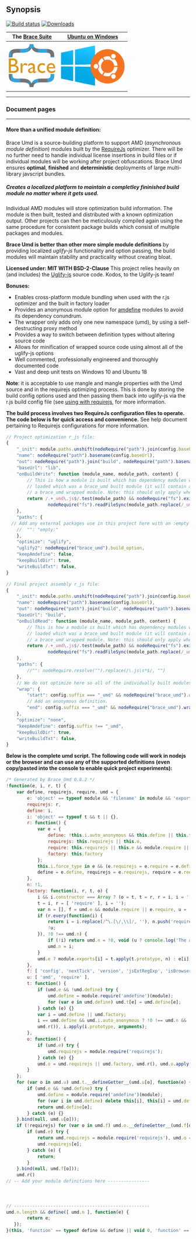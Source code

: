 ## Synopsis

[![Build status](https://ci.appveyor.com/api/projects/status/8ou8s3c7ocq0972h/branch/master?svg=true)](https://ci.appveyor.com/project/restarian/brace-umd/branch/master) [![Downloads](https://img.shields.io/npm/dm/brace_umd.svg?svg=true)](https://npmjs.org/package/brace_umd)

| **The [Brace Suite]** | **[Ubuntu on Windows]**   |
|:---------------------:|:-------------------------:|
| ![Brace logo]         | ![Ubuntu on Windows logo] |         |

[Brace Suite]: https://github.com/restarian/restarian/tree/master/brace/
[Ubuntu on Windows]: https://www.microsoft.com/en-us/store/p/ubuntu/9nblggh4msv6?activetab=pivot%3aoverviewtab

[Ubuntu on Windows logo]: https://raw.githubusercontent.com/restarian/restarian/master/doc/image/ubuntu_windows_logo.png
[Brace logo]: https://raw.githubusercontent.com/restarian/restarian/master/brace/doc/image/brace_logo_small.png

---
### Document pages

---

#### More than a unified module definition:
Brace Umd is a source-building platform to support AMD (*asynchronous module definition*) modules built by the [RequireJs](https://requirejs.org/docs/node.html) optimizer. There will be no further need to handle individual license insertions in build files or if individual modules will be working after project obfuscations. Brace Umd ensures **optimal**, **finished** and **deterministic** deployments of large multi-library javscript bundles.

##### Creates a localized platform to maintain a completley fininished build module no matter where it gets used.

Individual AMD modules will store optimization build information. The module is then built, tested and distributed with a known optimization output. Other projects can then be meticulously compiled again using the same procedure for consistent package builds which consist of multiple packages and modules.

**Brace Umd is better than other more simple module definitions** by providing localized _uglify-js_ functionality and option passing, the build modules will maintain stability and practicality without creating bloat.

**Licensed under: MIT WITH BSD-2-Clause**
This project relies heavily on (and includes) the [Uglify-js](https://github.com/mishoo/UglifyJS2) source code. Kodos, to the Uglify-js team!

**Bonuses:**
* Enables cross-platform module bundling when used with the r.js optimizer and the built in factory loader
* Provides an anonymous module option for [amdefine](https://github.com/jrburke/amdefine) modules to avoid its dependency conundrum.
* The wrapper only adds only one new namespace (umd), by using a self-destructing proxy method
* Provides a way to switch between definition types without altering source code
* Allows for minification of wrapped source code using almost all of the uglify-js options
* Well commented, professionally engineered and thoroughly documented code
* Vast and deep unit tests on Windows 10 and Ubuntu 18

**Note**: it is acceptable to use mangle and mangle properties with the Umd source and in the requirejs optimizing process. This is done by storing the build config options used and then passing them back into uglify-js via the r.js build config file (see [using with requirejs](https://github.com/restarian/brace_umd/blob/master/docs/using_the_optimizer.md), for more information.

**The build process involves two RequireJs configuration files to operate. The code below is for quick access and convenience.** See help document pertaining to Requirejs configurations for more information.

```javascript
// Project optimization r_js file:
{
	"_init": module.paths.unshift(nodeRequire("path").join(config.baseUrl, "node_modules")),
	"name": nodeRequire("path").basename(config.baseUrl),
	"out": nodeRequire("path").join("build", nodeRequire("path").basename(config.baseUrl))+".js",
	"baseUrl": "lib",
	"onBuildWrite": function (module_name, module_path, content) {
		// This is how a module is built which has dependency modules which use brace_umd. The non-brace_umd module version is used instead when a module is
		// loaded which was a brace_umd built module (it will contain a _umd.js suffix). It is assumed that any module which contains a _umd.js suffix is
		// a brace_umd wrapped module. Note: this should only apply when using a require.resolve as a requirejs paths value.
		return /.+_umd\.js$/.test(module_path) && nodeRequire("fs").existsSync(module_path.replace(/_umd\.js$/, ".js")) &&
				nodeRequire("fs").readFileSync(module_path.replace(/_umd\.js$/, ".js")).toString() || content
	},
	"paths": {
  // Add any external packages use in this project here with an :empty value
	//	"": "empty:"
	},
	"optimize": "uglify",
	"uglify2": nodeRequire("brace_umd").build_option,
	"keepAmdefine": false,
	"keepBuildDir": true,
	"writeBuildTxt": false,
}
```

```javascript
// Final project assembly r_js file:
{
	"_init": module.paths.unshift(nodeRequire("path").join(config.baseUrl, "node_modules")),
	"name": nodeRequire("path").basename(config.baseUrl),
	"out": nodeRequire("path").join("build", nodeRequire("path").basename(config.baseUrl))+(config.suffix||"")+".js",
	"baseUrl": "build",
	"onBuildRead": function (module_name, module_path, content) {
		// This is how a module is built which has dependency modules which use brace_umd. The non-brace_umd module version is used instead when a module is
		// loaded which was a brace_umd built module (it will contain a _umd.js suffix). It is assumed that any module which contains a _umd.js suffix is
		// a brace_umd wrapped module. Note: this should only apply when using a require.resolve as a requirejs paths value.
		return /.+_umd\.js$/.test(module_path) && nodeRequire("fs").existsSync(module_path.replace(/_umd\.js$/, ".js")) &&
				nodeRequire("fs").readFileSync(module_path.replace(/_umd\.js$/, ".js")).toString() || content
	},
	"paths": {
		//"": nodeRequire.resolve("").replace(/\.js\s*$/, "")
	},
	// We do not optimize here so all of the individually built modules will keep their structure.
	"wrap": {
		"start": config.suffix === "_umd" && nodeRequire("brace_umd").wrap_start || "",
		// Add an anonymous definition.
		"end": config.suffix === "_umd" && nodeRequire("brace_umd").wrap_end_option({"auto_anonymous": true}) || ""
	},
	"optimize": "none",
	"keepAmdefine": config.suffix !== "_umd",
	"keepBuildDir": true,
	"writeBuildTxt": false,
}
```

**Below is the complete umd script. The following code will work in nodejs or the browser and can use any of the supported definitions (even copy/pasted into the console to enable quick project experiments):**

```javascript
/* Generated by Brace_Umd 0.8.2 */
!function(e, i, r, t) {
    var define, requirejs, require, umd = {
        e: 'object' == typeof module && 'filename' in module && 'exports' in module,
        requirejs: r,
        define: i,
        i: 'object' == typeof t && t || {},
        r: function() {
            var e = {
                define: !this.i.auto_anonymous && this.define || this.t,
                requirejs: this.requirejs || this.o,
                require: this.requirejs || this.e && module.require || this.factory,
                factory: this.factory
            };
            this.i.force_type in e && (e.requirejs = e.require = e.define = e.factory = e[this.i.force_type]),
            define = e.define, requirejs = e.requirejs, require = e.require;
        },
        n: !1,
        factory: function(i, r, t, o) {
            i && i.constructor === Array ? (o = t, t = r, r = i, i = '') : 'string' != typeof i && (o = r,
            t = i, r = [ 'require' ], i = '');
            var n = [], f = umd.e && module.require || e.require, u = '';
            if (r.every(function(i) {
                return i = i.replace(/^\.[\/,\\]/, ''), n.push('require' === i && f || e[i]), 'require' === i || i in e || (u = i),
                !u;
            }), !0 !== umd.n) {
                if (!i) return umd.n = !0, void (u ? console.log('The amd factory attempted to load the', i || 'anonymous', 'module that specified a dependency which was not defined:', u) : umd.e ? module.exports = t.apply(t.prototype, n) : t.apply(t.prototype, n));
                umd.n = i;
            }
            umd.e ? module.exports[i] = t.apply(t.prototype, n) : e[i] = t.apply(t.prototype, n);
        },
        f: [ 'config', 'nextTick', 'version', 'jsExtRegExp', 'isBrowser', 's', 'toUrl', 'undef', 'defined', 'specified', 'onError', 'createNode', 'load', 'exec' ],
        u: [ 'amd', 'require' ],
        t: function() {
            if (umd.e && !umd.define) try {
                umd.define = module.require('amdefine')(module);
                for (var e in umd.define) umd.t[e] = umd.define[e];
            } catch (e) {}
            var i = umd.define || umd.factory;
            i == umd.define && umd.i.auto_anonymous ? !0 !== umd.n && 'string' == typeof arguments[0] ? umd.n = arguments[0] : 'string' != typeof arguments[0] && (umd.n = !0) : (umd.t = i,
            umd.r()), i.apply(i.prototype, arguments);
        },
        o: function() {
            if (umd.e) try {
                umd.requirejs = module.require('requirejs');
            } catch (e) {}
            umd.o = umd.requirejs || umd.factory, umd.r(), umd.o.apply(umd.o.prototype, arguments);
        }
    };
    for (var o in umd.u) umd.t.__defineGetter__(umd.u[o], function(e) {
        if (umd.e && !umd.define) try {
            umd.define = module.require('amdefine')(module);
            for (var i in umd.define) delete this[i], this[i] = umd.define[i];
            return umd.define[e];
        } catch (e) {}
    }.bind(null, umd.u[o]));
    if (!requirejs) for (var o in umd.f) umd.o.__defineGetter__(umd.f[o], function(e) {
        if (umd.e) try {
            return umd.requirejs = module.require('requirejs'), umd.o = umd.requirejs, umd.r(),
            umd.requirejs[e];
        } catch (e) {
            return;
        }
    }.bind(null, umd.f[o]));
    umd.r()
// -- Add your module definitions here ----------------



// ----------------------------------------------------
umd.n.length && define([ umd.n ], function(e) {
        return e;
   });
}(this, 'function' == typeof define && define || void 0, 'function' == typeof requirejs && requirejs || void 0, {});

```
